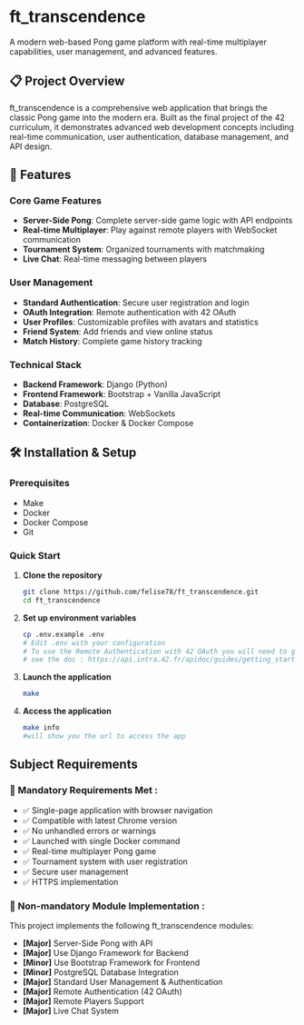 # ft_transcendence

A modern web-based Pong game platform with real-time multiplayer capabilities, user management, and advanced features.

## 📋 Project Overview

ft_transcendence is a comprehensive web application that brings the classic Pong game into the modern era. Built as the final project of the 42 curriculum, it demonstrates advanced web development concepts including real-time communication, user authentication, database management, and API design.

## 🚀 Features

### Core Game Features
- **Server-Side Pong**: Complete server-side game logic with API endpoints
- **Real-time Multiplayer**: Play against remote players with WebSocket communication  
- **Tournament System**: Organized tournaments with matchmaking
- **Live Chat**: Real-time messaging between players

### User Management
- **Standard Authentication**: Secure user registration and login
- **OAuth Integration**: Remote authentication with 42 OAuth
- **User Profiles**: Customizable profiles with avatars and statistics
- **Friend System**: Add friends and view online status
- **Match History**: Complete game history tracking

### Technical Stack
- **Backend Framework**: Django (Python)
- **Frontend Framework**: Bootstrap + Vanilla JavaScript
- **Database**: PostgreSQL
- **Real-time Communication**: WebSockets
- **Containerization**: Docker & Docker Compose

## 🛠️ Installation & Setup

### Prerequisites

- Make
- Docker
- Docker Compose
- Git

### Quick Start

1. **Clone the repository**
   ```bash
   git clone https://github.com/felise78/ft_transcendence.git
   cd ft_transcendence
   ```

2. **Set up environment variables**
   ```bash
   cp .env.example .env
   # Edit .env with your configuration
   # To use the Remote Authentication with 42 OAuth you will need to get your own credentials and so to register the app on your 42 intra 
   # see the doc : https://api.intra.42.fr/apidoc/guides/getting_started
   ```

3. **Launch the application**
   ```bash
   make
   ```

4. **Access the application**
   ```bash
   make info 
   #will show you the url to access the app  
   ```

## Subject Requirements 

### 🎯 Mandatory Requirements Met :

- ✅ Single-page application with browser navigation
- ✅ Compatible with latest Chrome version
- ✅ No unhandled errors or warnings
- ✅ Launched with single Docker command
- ✅ Real-time multiplayer Pong game
- ✅ Tournament system with user registration
- ✅ Secure user management
- ✅ HTTPS implementation

### 📝 Non-mandatory Module Implementation :

This project implements the following ft_transcendence modules:

- **[Major]** Server-Side Pong with API
- **[Major]** Use Django Framework for Backend  
- **[Minor]** Use Bootstrap Framework for Frontend
- **[Minor]** PostgreSQL Database Integration
- **[Major]** Standard User Management & Authentication
- **[Major]** Remote Authentication (42 OAuth)
- **[Major]** Remote Players Support
- **[Major]** Live Chat System